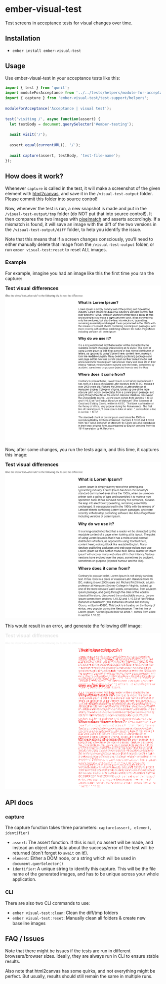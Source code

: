 # ember-visual-test

Test screens in acceptance tests for visual changes over time.

## Installation

* `ember install ember-visual-test`

## Usage

Use ember-visual-test in your acceptance tests like this:

```js
import { test } from 'qunit';
import moduleForAcceptance from '../../tests/helpers/module-for-acceptance';
import { capture } from 'ember-visual-test/test-support/helpers';

moduleForAcceptance('Acceptance | visual test');

test('visiting /', async function(assert) {
  let testBody = document.querySelector('#ember-testing');

  await visit('/');

  assert.equal(currentURL(), '/');

  await capture(assert, testBody, 'test-file-name');
});
```

## How does it work?

Whenever `capture` is called in the test, it will make a screenshot of the given element with [html2canvas](http://html2canvas.hertzen.com/), and save it in the `/visual-test-output` folder. Please commit this folder into source control!

Now, whenever the test is run, a new snapshot is made and put in the `/visual-test-output/tmp` folder (do NOT put that into source control!). It then compares the two images with [pixelmatch](https://github.com/mapbox/pixelmatch) and asserts accordingly. If a mismatch is found, it will save an image with the diff of the two versions in the `/visual-test-output/diff` folder, to help you identify the issue.

Note that this means that if a screen changes consciously, you'll need to either manually delete that image from the `/visual-test-output` folder, or run `ember visual-test:reset` to reset ALL images.

### Example

For example, imagine you had an image like this the first time you ran the capture:

![Original Image](docs/images/example-base-image.png)

Now, after some changes, you run the tests again, and this time, it captures this image:

![Changed Image](docs/images/example-comparison-image.png)

This would result in an error, and generate the following diff image:

![Diff Image](docs/images/example-diff-image.png)

## API docs

### capture
 
The capture function takes three parameters: `capture(assert, element, identifier)`

* `assert`: The assert function. If this is null, no assert will be made, 
and instead an object with data about the success/error of the test will be returned 
(don't forget to `await` on it!).
* `element`: Either a DOM node, or a string which will be used in `document.querSelector()`
* `identifier`: A unique string to identify this capture. This will be the file name of the generated images, and has to be unique across your whole application.

### CLI

There are also two CLI commands to use: 

* `ember visual-test:clean`: Clean the diff/tmp folders
* `ember visual-test:reset`: Manually clean all folders & create new baseline images

## FAQ / Issues

Note that there might be issues if the tests are run in different browsers/browser sizes. Ideally, they are always run in CLI to ensure stable results.

Also note that html2canvas has some quirks, and not everything might be perfect. But usually, results should still remain the same in multiple runs.
